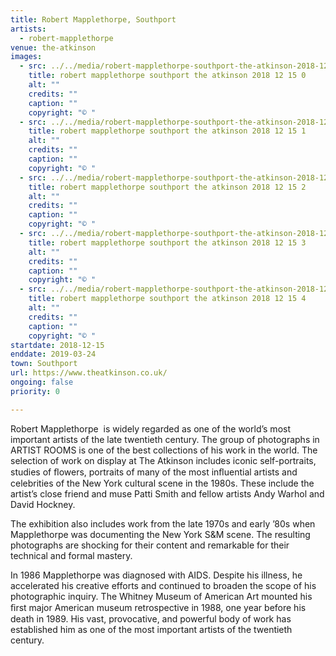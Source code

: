 ```yaml
---
title: Robert Mapplethorpe, Southport
artists:
  - robert-mapplethorpe
venue: the-atkinson
images:
  - src: ../../media/robert-mapplethorpe-southport-the-atkinson-2018-12-15-0.webp
    title: robert mapplethorpe southport the atkinson 2018 12 15 0
    alt: ""
    credits: ""
    caption: ""
    copyright: "© "
  - src: ../../media/robert-mapplethorpe-southport-the-atkinson-2018-12-15-1.webp
    title: robert mapplethorpe southport the atkinson 2018 12 15 1
    alt: ""
    credits: ""
    caption: ""
    copyright: "© "
  - src: ../../media/robert-mapplethorpe-southport-the-atkinson-2018-12-15-2.webp
    title: robert mapplethorpe southport the atkinson 2018 12 15 2
    alt: ""
    credits: ""
    caption: ""
    copyright: "© "
  - src: ../../media/robert-mapplethorpe-southport-the-atkinson-2018-12-15-3.webp
    title: robert mapplethorpe southport the atkinson 2018 12 15 3
    alt: ""
    credits: ""
    caption: ""
    copyright: "© "
  - src: ../../media/robert-mapplethorpe-southport-the-atkinson-2018-12-15-4.webp
    title: robert mapplethorpe southport the atkinson 2018 12 15 4
    alt: ""
    credits: ""
    caption: ""
    copyright: "© "
startdate: 2018-12-15
enddate: 2019-03-24
town: Southport
url: https://www.theatkinson.co.uk/
ongoing: false
priority: 0

---
```


Robert Mapplethorpe  is widely regarded as one of the world’s most important artists of the late twentieth century. The group of photographs in ARTIST ROOMS is one of the best collections of his work in the world. The selection of work on display at The Atkinson includes iconic self-portraits, studies of ﬂowers, portraits of many of the most inﬂuential artists and celebrities of the New York cultural scene in the 1980s. These include the artist’s close friend and muse Patti Smith and fellow artists Andy Warhol and David Hockney.

The exhibition also includes work from the late 1970s and early ’80s when Mapplethorpe was documenting the New York S&M scene. The resulting photographs are shocking for their content and remarkable for their technical and formal mastery.

In 1986 Mapplethorpe was diagnosed with AIDS. Despite his illness, he accelerated his creative efforts and continued to broaden the scope of his photographic inquiry. The Whitney Museum of American Art mounted his ﬁrst major American museum retrospective in 1988, one year before his death in 1989. His vast, provocative, and powerful body of work has established him as one of the most important artists of the twentieth century.